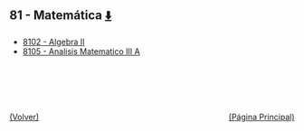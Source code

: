 
<html>
<body>
<h2>81 - Matemática <a href="https://downgit.github.io/#/home?url=https://github.com/Apuntes-FIUBA/Apuntes-Electronica/tree/main/81 - Matemática" style="font-size:20px">  ⬇️ </a></h2>
<ul>
    <li><a href="8102 - Algebra II">8102 - Algebra II</a></li>
    <li><a href="8105 - Analisis Matematico III A">8105 - Analisis Matematico III A</a></li>
</ul>
</body>
</html>



<br><br><br><br><br><a href="../" style="float: left">(Volver)</a> <a href="https://apuntes-fiuba.github.io/Apuntes-Electronica" style="float: right">(Página Principal)</a>
